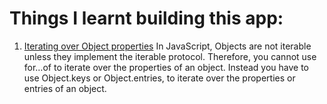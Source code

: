 # Things I learnt building this app:

1. [Iterating over Object properties](https://developer.mozilla.org/en-US/docs/Web/JavaScript/Reference/Errors/is_not_iterable)
  In JavaScript, Objects are not iterable unless they implement the iterable protocol.
  Therefore, you cannot use for…of to iterate over the properties of an object.
  Instead you have to use Object.keys or Object.entries, to iterate over the properties or entries of an object.
